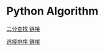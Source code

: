 # Python Algorithm
[二分查找 链接](https://github.com/colorain549/python-algorithm/blob/master/algorithm/binary-search.py)

[选择排序 链接](https://github.com/colorain549/python-algorithm/blob/master/algorithm/selection_sort.py)